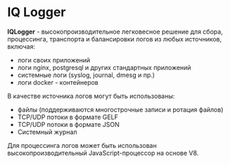 IQ Logger
=======================

**IQLogger** - высокопроизводительное легковесное решение для сбора, процессинга, транспорта и балансировки логов из любых источников, включая:

 - логи своих приложений
 - логи nginx, postgresql и других стандартных приложений
 - системные логи (syslog, journal, dmesg и пр.)
 - логи docker - контейнеров

В качестве источника логов могут быть использованы:

 - файлы (поддерживаются многострочные записи и ротация файлов)
 - TCP/UDP потоки в формате GELF
 - TCP/UDP потоки в формате JSON
 - Системный журнал 

Для процессинга логов может быть использован высокопроизводительный JavaScript-процессор на основе V8.